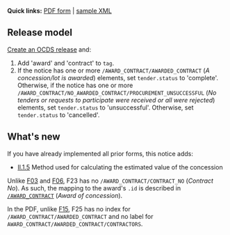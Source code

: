 **Quick links:** [PDF form](http://simap.ted.europa.eu/documents/10184/99173/EN_F25.pdf) | [sample XML](https://github.com/open-contracting/european-union-support/blob/main/output/samples/F25_2014.xml)

## Release model

[Create an OCDS release](../operations.md#create-a-release) and:

1. Add 'award' and 'contract' to `tag`.
1. If the notice has one or more `/AWARD_CONTRACT/AWARDED_CONTRACT` (*A concession/lot is awarded*) elements, set `tender.status` to 'complete'. Otherwise, if the notice has one or more `/AWARD_CONTRACT/NO_AWARDED_CONTRACT/PROCUREMENT_UNSUCCESSFUL` (*No tenders or requests to participate were received or all were rejected*) elements, set `tender.status` to 'unsuccessful'. Otherwise, set `tender.status` to 'cancelled'.

## What's new

If you have already implemented all prior forms, this notice adds:

* [II.1.5](#II.1.5) Method used for calculating the estimated value of the concession

Unlike [F03](F03) and [F06](F06), F23 has no `/AWARD_CONTRACT/CONTRACT_NO` (*Contract No*). As such, the mapping to the award's `.id` is described in [`/AWARD_CONTRACT`](#/AWARD_CONTRACT) (*Award of concession*).

In the PDF, unlike [F15](F15), F25 has no index for `/AWARD_CONTRACT/AWARDED_CONTRACT` and no label for `AWARD_CONTRACT/AWARDED_CONTRACT/CONTRACTORS`.
